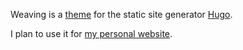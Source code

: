 Weaving is a [theme](https://themes.gohugo.io/) for the static site generator [Hugo](https://gohugo.io/).

I plan to use it for [my personal website](https://boyl.es/).
